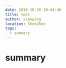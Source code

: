 ```yaml
---
date: 2016-10-20 20:44:40
title: test
author: xiaoping
location: ShenZhen
tags:
  - summary
---
```


# summary